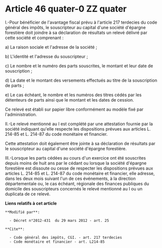 # Article 46 quater-0 ZZ quater

I.-Pour bénéficier de l'avantage fiscal prévu à l'article 217 terdecies du code général des impôts, le souscripteur au
capital d'une société d'épargne forestière doit joindre à sa déclaration de résultats un relevé délivré par cette société et
comprenant : 

a) La raison sociale et l'adresse de la société ; 

b) L'identité et l'adresse du souscripteur ; 

c) Le nombre et le numéro des parts souscrites, le montant et leur date de souscription ; 

d) La date et le montant des versements effectués au titre de la souscription de parts ; 

e) Le cas échéant, le nombre et les numéros des titres cédés par les détenteurs de parts ainsi que le montant et les dates de
cession. 

Ce relevé est établi sur papier libre conformément au modèle fixé par l'administration. 

II.-Le relevé mentionné au I est complété par une attestation fournie par la société indiquant qu'elle respecte les
dispositions prévues aux articles L. 214-85 et L. 214-87 du code monétaire et financier. 

Cette attestation doit également être jointe à sa déclaration de résultats par le souscripteur au capital d'une société
d'épargne forestière. 

III.-Lorsque les parts cédées au cours d'un exercice ont été souscrites depuis moins de huit ans par le cédant ou lorsque la
société d'épargne forestière est dissoute ou cesse de respecter les dispositions prévues aux articles L. 214-85 et L. 214-87
du code monétaire et financier, elle adresse, dans les deux mois suivant l'un de ces événements, à la   direction
départementale ou, le cas échéant, régionale des finances publiques du domicile des souscripteurs concernés le relevé
mentionné au I ou un duplicata de ce relevé.

**Liens relatifs à cet article**

	**Modifié par**:

	  - Décret n°2012-431  du 29 mars 2012 - art. 25

	**Cite**:

	  - Code général des impôts, CGI. - art. 217 terdecies
	  - Code monétaire et financier - art. L214-85
